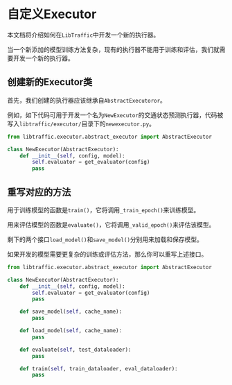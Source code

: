 # 自定义Executor

本文档将介绍如何在`LibTraffic`中开发一个新的执行器。

当一个新添加的模型训练方法复杂，现有的执行器不能用于训练和评估，我们就需要开发一个新的执行器。

## 创建新的Executor类

首先，我们创建的执行器应该继承自`AbstractExecutoror`。

例如，如下代码可用于开发一个名为`NewExecutor`的交通状态预测执行器，代码被写入`libtraffic/executor/`目录下的`newexecutor.py`。

```python
from libtraffic.executor.abstract_executor import AbstractExecutor

class NewExecutor(AbstractExecutor):
    def __init__(self, config, model):
        self.evaluator = get_evaluator(config)
        pass
```

## 重写对应的方法

用于训练模型的函数是`train()`，它将调用`_train_epoch()`来训练模型。

用来评估模型的函数是`evaluate()`，它将调用`_valid_epoch()`来评估该模型。

剩下的两个接口`load_model()`和`save_model()`分别用来加载和保存模型。

如果开发的模型需要更复杂的训练或评估方法，那么你可以重写上述接口。

```python
from libtraffic.executor.abstract_executor import AbstractExecutor

class NewExecutor(AbstractExecutor):
    def __init__(self, config, model):
        self.evaluator = get_evaluator(config)
        pass

    def save_model(self, cache_name):
        pass

    def load_model(self, cache_name):
        pass

    def evaluate(self, test_dataloader):
        pass

    def train(self, train_dataloader, eval_dataloader):
        pass
```